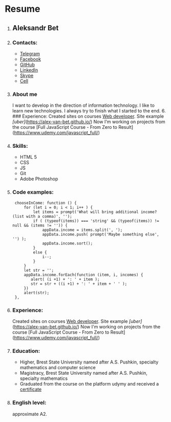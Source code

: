 # Resume

1. ## **Aleksandr Bet**
2. ### Contacts:
    - [Telegram](https://t.me/Alex_van_Bet) 
    - [Facebook](https://www.facebook.com/profile.php?id=100001217534271)
    - [GitHub](https://github.com/Alex-van-Bet)
    - [LinkedIn](https://www.linkedin.com/in/alexander-bet-54372014a)
    - [Skype](alex_van_bet1991)
    - [Cell](tel:375333991131)
 
3. ### About me
    I want to develop in the direction of information technology. I like to learn new technologies. I always try to finish what I started to the end.
    6. ### Experience: 
   Created sites on courses [Web developer](https://www.udemy.com/webdeveloper/). Site example *[uber]*(https://alex-van-bet.github.io/)
   Now I'm working on projects from the course [Full JavaScript Course - From Zero to Result] (https://www.udemy.com/javascript_full/)
4. ### Skills:
   * HTML 5
   * CSS
   * JS
   * Git
   * Adobe Photoshop
5. ### Code examples:
   ```
	chooseInCome: function () {
		for (let i = 0; i < 1; i++ ) {
			let items = prompt('What will bring additional income? (list with a comma)', '');
			if ( (typeof(items)) === 'string' && (typeof(items)) != null && (items != '')) {
				appData.income = items.split(', ');
				appData.income.push( prompt('Maybe something else', '') );
				appData.income.sort();
			}
			else {
				i--;
			}
		}
		let str = '';
		appData.income.forEach(function (item, i, incomes) {
		   alert( (i +1) + ': ' + item );
		   str = str + ((i +1) + ': ' + item + ' ' );
		})
		alert(str);
	},
   ```
6. ### Experience: 
   Created sites on courses [Web developer](https://www.udemy.com/webdeveloper/). Site example *[uber]*(https://alex-van-bet.github.io/)
   Now I'm working on projects from the course [Full JavaScript Course - From Zero to Result] (https://www.udemy.com/javascript_full/)
7. ### Education:
   * Higher, Brest State University named after A.S. Pushkin, specialty mathematics and computer science
   * Magistracy, Brest State University named after A.S. Pushkin, specialty mathematics
   * Graduated from the course on the platform udymy and received a [certificate](https://www.udemy.com/certificate/UC-61V36XM1/)
8. ### English level: 
   approximate A2.